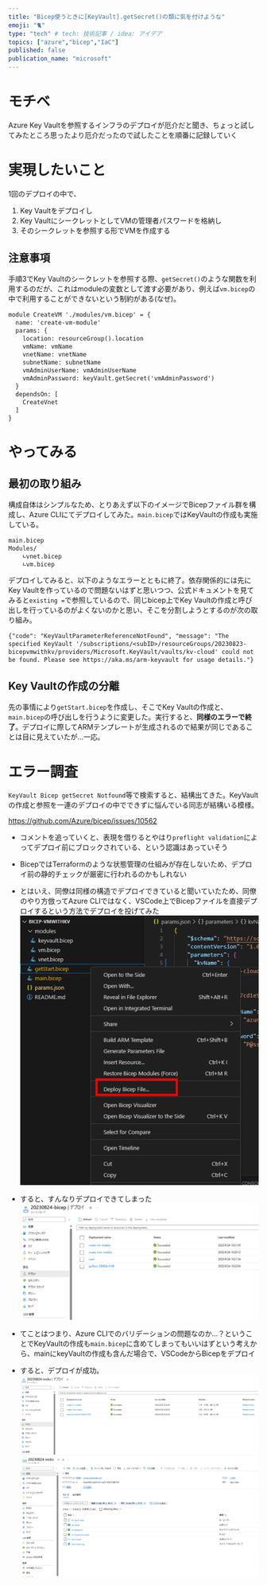 ```yaml
---
title: "Bicep使うときに[KeyVault].getSecret()の類に気を付けような"
emoji: "🐈"
type: "tech" # tech: 技術記事 / idea: アイデア
topics: ["azure","bicep","IaC"]
published: false
publication_name: "microsoft"
---
```


# モチベ
Azure Key Vaultを参照するインフラのデプロイが厄介だと聞き、ちょっと試してみたところ思ったより厄介だったので試したことを順番に記録していく

# 実現したいこと
1回のデプロイの中で、
1. Key Vaultをデプロイし
2. Key VaultにシークレットとしてVMの管理者パスワードを格納し
3. そのシークレットを参照する形でVMを作成する

## 注意事項
手順3でKey Vaultのシークレットを参照する際、`getSecret()`のような関数を利用するのだが、これはmoduleの変数として渡す必要があり、例えば`vm.bicep`の中で利用することができないという制約がある(なぜ)。

```bicep
module CreateVM './modules/vm.bicep' = {
  name: 'create-vm-module'
  params: {
    location: resourceGroup().location
    vmName: vmName
    vnetName: vnetName
    subnetName: subnetName
    vmAdminUserName: vmAdminUserName
    vmAdminPassword: keyVault.getSecret('vmAdminPassword')
  }
  dependsOn: [
    CreateVnet
  ]
}
```
# やってみる

## 最初の取り組み
構成自体はシンプルなため、とりあえず以下のイメージでBicepファイル群を構成し、Azure CLIにてデプロイしてみた。`main.bicep`ではKeyVaultの作成も実施している。

```
main.bicep
Modules/
    ∟vnet.bicep
    ∟vm.bicep
```

デプロイしてみると、以下のようなエラーとともに終了。依存関係的には先にKey Vaultを作っているので問題ないはずと思いつつ、公式ドキュメントを見てみると`existing =`で参照しているので、同じbicep上でKey Vaultの作成と呼び出しを行っているのがよくないのかと思い、そこを分割しようとするのが次の取り組み。

```
{"code": "KeyVaultParameterReferenceNotFound", "message": "The specified KeyVault '/subscriptions/<subID>/resourceGroups/20230823-bicepvmwithkv/providers/Microsoft.KeyVault/vaults/kv-cloud' could not be found. Please see https://aka.ms/arm-keyvault for usage details."}
```

## Key Vaultの作成の分離
先の事情により`getStart.bicep`を作成し、そこでKey Vaultの作成と、`main.bicep`の呼び出しを行うように変更した。実行すると、**同様のエラーで終了**。デプロイに際してARMテンプレートが生成されるので結果が同じであることは目に見えていたが…一応。

# エラー調査

`KeyVault Bicep getSecret Notfound`等で検索すると、結構出てきた。KeyVaultの作成と参照を一連のデプロイの中でできずに悩んでいる同志が結構いる模様。

https://github.com/Azure/bicep/issues/10562

- コメントを追っていくと、表現を借りるとやはり`preflight validation`によってデプロイ前にブロックされている、という認識はあっていそう
- BicepではTerraformのような状態管理の仕組みが存在しないため、デプロイ前の静的チェックが厳密に行われるのかもしれない
- とはいえ、同僚は同様の構造でデプロイできていると聞いていたため、同僚のやり方倣ってAzure CLIではなく、VSCode上でBicepファイルを直接デプロイするという方法でデプロイを投げてみた
![](/images/20230824-kvbicepvm/01.png)

- すると、すんなりデプロイできてしまった
![](/images/20230824-kvbicepvm/02.png)

- てことはつまり、Azure CLIでのバリデーションの問題なのか…？ということでKeyVaultの作成も`main.bicep`に含めてしまってもいいはずという考えから、mainにkeyVaultの作成も含んだ場合で、VSCodeからBicepをデプロイ
- すると、デプロイが成功。
![](/images/20230824-kvbicepvm/03.png)
![](/images/20230824-kvbicepvm/04.png)
